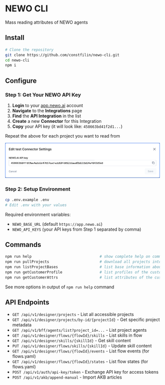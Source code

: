 # NEWO CLI

Mass reading attributes of NEWO agents

## Install
```bash
# Clone the repository
git clone https://github.com/constfilin/newo-cli.git
cd newo-cli
npm i
```

## Configure

### Step 1: Get Your NEWO API Key
1. **Login** to your [app.newo.ai](https://app.newo.ai) account
2. **Navigate** to the **Integrations** page
3. **Find** the **API Integration** in the list
4. **Create** a new **Connector** for this Integration
5. **Copy** your API key (it will look like: `458663bd41f2d1...`)

Repeat the above for each project you want to read from

![How to get your NEWO API Key](assets/newo-api-key.png)

### Step 2: Setup Environment
```bash
cp .env.example .env
# Edit .env with your values
```

Required environment variables:
- `NEWO_BASE_URL` (default `https://app.newo.ai`)
- `NEWO_API_KEYS` (your API keys from Step 1 separated by comma)

## Commands
```bash
npm run help                               # show complete help on command line options
npm run pullProjects                       # download all projects into ./projects/ or into NEWO_PROJECTS_DIR
npm run listProjectBases                   # list base information about projects for each customer
npm run getCustomerProfile                 # list profiles of the customers
npm run getCustomerAttrs                   # list attributes of the customers
```
See more options in output of `npm run help` command

## API Endpoints
- `GET /api/v1/designer/projects` - List all accessible projects
- `GET /api/v1/designer/projects/by-id/{projectId}` - Get specific project metadata
- `GET /api/v1/bff/agents/list?project_id=...` - List project agents
- `GET /api/v1/designer/flows/{flowId}/skills` - List skills in flow
- `GET /api/v1/designer/skills/{skillId}` - Get skill content
- `PUT /api/v1/designer/flows/skills/{skillId}` - Update skill content
- `GET /api/v1/designer/flows/{flowId}/events` - List flow events (for flows.yaml)
- `GET /api/v1/designer/flows/{flowId}/states` - List flow states (for flows.yaml)
- `POST /api/v1/auth/api-key/token` - Exchange API key for access tokens
- `POST /api/v1/akb/append-manual` - Import AKB articles